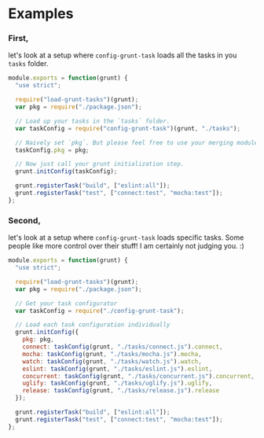 # Examples

### First,
let's look at a setup where `config-grunt-task` loads all the tasks in you `tasks` folder.

``` javascript
module.exports = function(grunt) {
  "use strict";

  require("load-grunt-tasks")(grunt);
  var pkg = require("./package.json");

  // Load up your tasks in the `tasks` folder.
  var taskConfig = require("config-grunt-task")(grunt, "./tasks");

  // Naively set `pkg`. But please feel free to use your merging module of choice
  taskConfig.pkg = pkg;

  // Now just call your grunt initialization step.
  grunt.initConfig(taskConfig);

  grunt.registerTask("build", ["eslint:all"]);
  grunt.registerTask("test", ["connect:test", "mocha:test"]);
};
```

### Second,
let's look at a setup where `config-grunt-task` loads specific tasks. Some people like more control over their stuff! I am certainly not judging you. :)

``` javascript
module.exports = function(grunt) {
  "use strict";

  require("load-grunt-tasks")(grunt);
  var pkg = require("./package.json");

  // Get your task configurator
  var taskConfig = require("./config-grunt-task");

  // Load each task configuration individually
  grunt.initConfig({
    pkg: pkg,
    connect: taskConfig(grunt, "./tasks/connect.js").connect,
    mocha: taskConfig(grunt, "./tasks/mocha.js").mocha,
    watch: taskConfig(grunt, "./tasks/watch.js").watch,
    eslint: taskConfig(grunt, "./tasks/eslint.js").eslint,
    concurrent: taskConfig(grunt, "./tasks/concurrent.js").concurrent,
    uglify: taskConfig(grunt, "./tasks/uglify.js").uglify,
    release: taskConfig(grunt, "./tasks/release.js").release
  });

  grunt.registerTask("build", ["eslint:all"]);
  grunt.registerTask("test", ["connect:test", "mocha:test"]);
};
```
